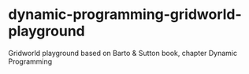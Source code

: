 # dynamic-programming-gridworld-playground
Gridworld playground based on Barto &amp; Sutton book, chapter Dynamic Programming
